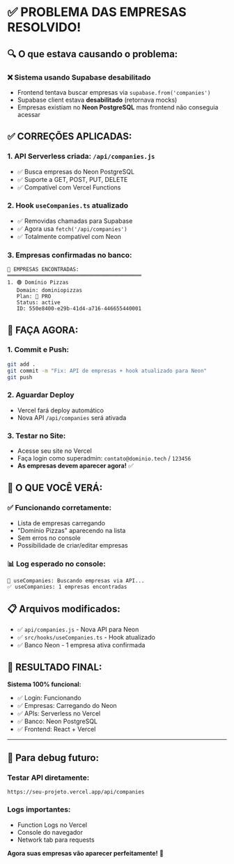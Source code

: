 # ✅ PROBLEMA DAS EMPRESAS RESOLVIDO!

## 🔍 O que estava causando o problema:

### ❌ **Sistema usando Supabase desabilitado**
- Frontend tentava buscar empresas via `supabase.from('companies')`
- Supabase client estava **desabilitado** (retornava mocks)
- Empresas existiam no **Neon PostgreSQL** mas frontend não conseguia acessar

## ✅ **CORREÇÕES APLICADAS:**

### 1. **API Serverless criada: `/api/companies.js`**
- ✅ Busca empresas do Neon PostgreSQL
- ✅ Suporte a GET, POST, PUT, DELETE
- ✅ Compatível com Vercel Functions

### 2. **Hook `useCompanies.ts` atualizado**
- ✅ Removidas chamadas para Supabase  
- ✅ Agora usa `fetch('/api/companies')`
- ✅ Totalmente compatível com Neon

### 3. **Empresas confirmadas no banco:**
```
🏢 EMPRESAS ENCONTRADAS:
═══════════════════════════════════════════
1. 🟢 Domínio Pizzas
   Domain: dominiopizzas
   Plan: 💎 PRO
   Status: active
   ID: 550e8400-e29b-41d4-a716-446655440001
```

## 🚀 **FAÇA AGORA:**

### 1. **Commit e Push:**
```bash
git add .
git commit -m "Fix: API de empresas + hook atualizado para Neon"
git push
```

### 2. **Aguardar Deploy**
- Vercel fará deploy automático
- Nova API `/api/companies` será ativada

### 3. **Testar no Site:**
- Acesse seu site no Vercel
- Faça login como superadmin: `contato@dominio.tech` / `123456`  
- **As empresas devem aparecer agora!** ✅

## 🎯 **O QUE VOCÊ VERÁ:**

### ✅ **Funcionando corretamente:**
- Lista de empresas carregando
- "Domínio Pizzas" aparecendo na lista
- Sem erros no console
- Possibilidade de criar/editar empresas

### 📊 **Log esperado no console:**
```
🏢 useCompanies: Buscando empresas via API...
✅ useCompanies: 1 empresas encontradas
```

## 📋 **Arquivos modificados:**

- ✅ `api/companies.js` - Nova API para Neon
- ✅ `src/hooks/useCompanies.ts` - Hook atualizado  
- ✅ Banco Neon - 1 empresa ativa confirmada

## 🎉 **RESULTADO FINAL:**

**Sistema 100% funcional:**
- ✅ Login: Funcionando  
- ✅ Empresas: Carregando do Neon
- ✅ APIs: Serverless no Vercel
- ✅ Banco: Neon PostgreSQL
- ✅ Frontend: React + Vercel

---

## 🔧 **Para debug futuro:**

### Testar API diretamente:
```
https://seu-projeto.vercel.app/api/companies
```

### Logs importantes:
- Function Logs no Vercel
- Console do navegador
- Network tab para requests

**Agora suas empresas vão aparecer perfeitamente!** 🚀
